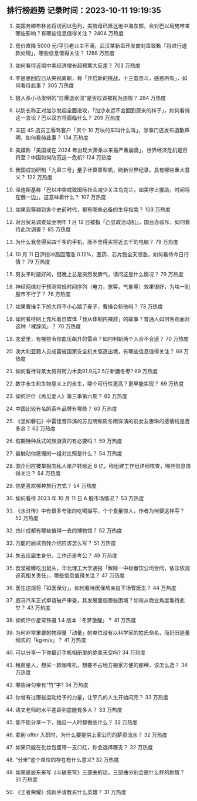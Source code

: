 
## 排行榜趋势 记录时间：2023-10-11 19:19:35
  
  1. 美国务卿布林肯将访问以色列，美航母已抵达地中海东部，会对巴以局势带来哪些影响？有哪些信息值得关注？ 2404 万热度
    
  2. 房价直降 5000 元/平引老业主不满，武汉某新盘开发商封盘致歉「将进行退款处理」，哪些信息值得关注？ 1288 万热度
    
  3. 如何看待近期中美经济增长超预期大反差？ 703 万热度
    
  4. 李思思回应已从央视离职，称「开启新的挑战，十三载奋斗，感恩所有」，如何看待此事？ 305 万热度
    
  5. 狼人杀小马发明的“自爆退水流”是否应该被视为违规？ 284 万热度
    
  6. 以防长称正对加沙发起全面进攻，「加沙永远不会回到原来的样子」，如何看待这一言论？巴以双方将面临什么？ 209 万热度
    
  7. 丰田 4S 店员工辱骂客户「买个 10 万块的车叫什么叫」，涉事门店发布道歉声明，如何看待此事？ 134 万热度
    
  8. 美媒称「美国或在 2024 年出现大萧条以来最严重崩盘」，世界经济危机是否将至？中国如何防范这一危机? 124 万热度
    
  9. 我国成功研制「九章三号」量子计算原型机，刷新世界纪录，具有哪些重大意义？ 122 万热度
    
  10. 泽连斯基称「巴以冲突或致国际社会减少关注乌克兰，如美停止援助，时间将在俄一边」，这意味着什么？ 107 万热度
    
  11. 如果我穿越到各个史前时代，都有哪些必备的生存指南？ 103 万热度
    
  12. 对台贸易调查延至明年 1 月 12 日被指「凸显政治动机」，国台办驳斥，如何看待此次调查？ 85 万热度
    
  13. 为什么我舍得买四千多的手机，而不舍得买将近五千的电脑？ 79 万热度
    
  14. 10 月 11 日沪指冲高回落涨 0.12%，医药、芯片股全天领涨，如何看待今日行情？ 79 万热度
    
  15. 男友平时挺好的，但晚上总是突然发脾气，请问这是什么情况？ 79 万热度
    
  16. 神经网络对于预测常规时间序列（电力，旅客，气象等）效果很好，为啥一到股市不行了？ 76 万热度
    
  17. 如果曹操手下的大将不小心踏了麦子，曹操会斩他吗？ 73 万热度
    
  18. 如何看待网上充斥着自媒体「我从体制内裸辞」的故事？普通人如何客观面对这种「裸辞风」？ 70 万热度
    
  19. 恋爱里，有哪些令你血压飙升的雷点？如何判断两个人合不合适？ 70 万热度
    
  20. 澳大利亚籍人员成蕾被国家安全机关驱逐出境，有哪些信息值得关注？ 69 万热度
    
  21. 如何看待背景太假哥阿力木卖81.9元2.5斤新疆冬枣? 69 万热度
    
  22. 数字永生和生物意义上的永生，哪个可行性更高？更早能实现？ 69 万热度
    
  23. 如何评价《再见爱人》第三季第六期？ 65 万热度
    
  24. 中国比较有名的茶叶品牌有哪些？ 63 万热度
    
  25. 《坚如磐石》中雷佳音饰演的苏见明和周冬雨饰演的前女友惠琳的感情线是否多余？ 62 万热度
    
  26. 假期特种兵式的旅游真的有必要吗？ 59 万热度
    
  27. 最触动你感慨的一组对比照是什么？ 54 万热度
    
  28. 国企回应被举报向私人账户转账近 6 亿，称组建工作组详细核查，哪些信息值得关注？ 54 万热度
    
  29. 你更喜欢哪种旅行方式？ 54 万热度
    
  30. 如何看待 2023 年 10 月 11 日 A 股市场情况？ 53 万热度
    
  31. 《水浒传》中有很多夸张的吃喝描写，个个食量惊人，作者为何要这样写？ 52 万热度
    
  32. 四川成都有哪些值得一去的博物馆？ 52 万热度
    
  33. 万能的面试自我介绍应该怎么写？ 51 万热度
    
  34. 失去应届生身份，工作还是考公？ 49 万热度
    
  35. 食堂被曝吃出鼠头，华北理工大学通报「解除一中标餐饮公司合同，依法依规追究相关责任」，哪些信息值得关注？ 47 万热度
    
  36. 医生违规将「扣医保分」，如何看待医保局亲自下场管医生？ 44 万热度
    
  37. 威马汽车正式申请破产审查，其发展面临哪些困境？如何从商业角度看待此举？ 43 万热度
    
  38. 如何评价星穹铁道 1.4 版本「冬梦激醒」？ 41 万热度
    
  39. 为何非常重要的物理量「动量」的单位没有以科学家的姓氏命名，而仍旧是量纲式的「kg·m/s」？ 41 万热度
    
  40. 可以分享一下你最近手机相册里的绝美天空吗? 34 万热度
    
  41. 租房星人，想买一款咖啡机，想要不占地方搬家方便的那种，该怎么选？ 34 万热度
    
  42. 哪些诗句带有“竹”字? 34 万热度
    
  43. 你曾有过哪些运动给予的力量，让平凡的人生开始闪亮？ 33 万热度
    
  44. 语文老师的水平差距到底能有多大？ 33 万热度
    
  45. 能不能分享一下，独自一人时都做些什么？ 32 万热度
    
  46. 拿到 offer 入职时，为什么要提供上家公司的薪资流水？ 32 万热度
    
  47. 如果只能在化妆包里带一支口红，你会选择哪支？ 32 万热度
    
  48. “分米”这个单位的存在有什么意义? 32 万热度
    
  49. 如果是辰东来写《斗破苍穹》三部曲的话，三部曲分别会是什么样的剧情？ 31 万热度
    
  50. 《王者荣耀》纯新手请教买什么英雄？ 31 万热度
    